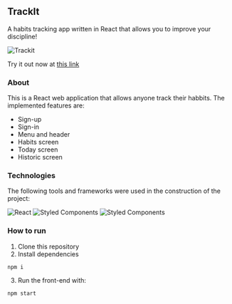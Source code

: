 ## TrackIt

A habits tracking app written in React that allows you to improve your discipline!

![Trackit](https://github.com/PedroSchulzRangel/TrackIt/assets/90806965/340cd15e-41db-450d-9c36-14aabf9e9a69)

Try it out now at [this link](projeto-11-track-it-driven.vercel.app)

### About

This is a React web application that allows anyone track their habbits. The implemented features are:

* Sign-up
* Sign-in
* Menu and header
* Habits screen
* Today screen
* Historic screen

### Technologies

The following tools and frameworks were used in the construction of the project:

![React](https://img.shields.io/badge/react-%2320232a.svg?style=for-the-badge&logo=react&logoColor=%2361DAFB)
![Styled Components](https://img.shields.io/badge/styled--components-DB7093?style=for-the-badge&logo=styled-components&logoColor=white)
![Styled Components](https://img.shields.io/badge/styled--components-DB7093?style=for-the-badge&logo=styled-components&logoColor=white)

### How to run

1. Clone this repository
2. Install dependencies

```
npm i
```
3. Run the front-end with:

```
npm start
```
